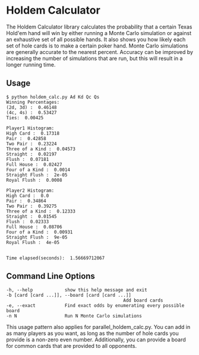 Holdem Calculator
=================

The Holdem Calculator library calculates the probability that a certain Texas Hold'em hand will win by either running a Monte Carlo simulation or against an exhaustive set of all possible hands. It also shows you how likely each set of hole cards is to make a certain poker hand. Monte Carlo simulations are generally accurate to the nearest percent. Accuracy can be improved by increasing the number of simulations that are run, but this will result in a longer running time.

Usage
-----

	$ python holdem_calc.py Ad Kd Qc Qs
	Winning Percentages:
	(2d, 3d) :  0.46148
	(4c, 4s) :  0.53427
	Ties:  0.00425

	Player1 Histogram:
	High Card :  0.17318
	Pair :  0.42858
	Two Pair :  0.23224
	Three of a Kind :  0.04573
	Straight :  0.02197
	Flush :  0.07181
	Full House :  0.02427
	Four of a Kind :  0.0014
	Straight Flush :  2e-05
	Royal Flush :  0.0008

	Player2 Histogram:
	High Card :  0.0
	Pair :  0.34864
	Two Pair :  0.39275
	Three of a Kind :  0.12333
	Straight :  0.01545
	Flush :  0.02333
	Full House :  0.08706
	Four of a Kind :  0.00931
	Straight Flush :  9e-05
	Royal Flush :  4e-05


	Time elapsed(seconds):  1.56669712067

Command Line Options
--------------------

	-h, --help            show this help message and exit
	-b [card [card ...]], --board [card [card ...]]
												Add board cards
	-e, --exact           Find exact odds by enumerating every possible board
	-n N                  Run N Monte Carlo simulations


This usage pattern also applies for parallel_holdem_calc.py. You can add in as many players as you want, as long as the number of hole cards you provide is a non-zero even number. Additionally, you
can provide a board for common cards that are provided to all opponents.
